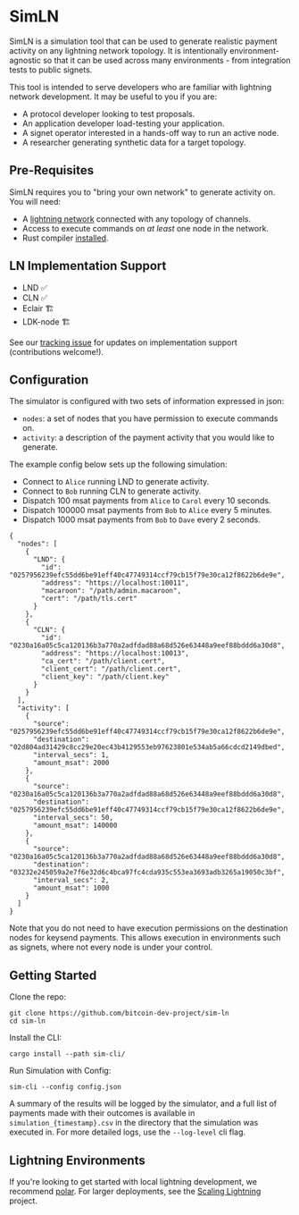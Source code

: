 # SimLN

SimLN is a simulation tool that can be used to generate realistic 
payment activity on any lightning network topology. It is intentionally 
environment-agnostic so that it can be used across many environments - 
from integration tests to public signets. 

This tool is intended to serve developers who are familiar with 
lightning network development. It may be useful to you if you are:
* A protocol developer looking to test proposals. 
* An application developer load-testing your application.
* A signet operator interested in a hands-off way to run an active node. 
* A researcher generating synthetic data for a target topology.

## Pre-Requisites
SimLN requires you to "bring your own network" to generate activity 
on. You will need:
* A [lightning network](#lightning-environments) connected with any 
  topology of channels.
* Access to execute commands on _at least_ one node in the network.
* Rust compiler [installed](https://www.rust-lang.org/tools/install).

## LN Implementation Support
* LND ✅ 
* CLN ✅ 
* Eclair 🏗️
* LDK-node 🏗️

See our [tracking issue](https://github.com/bitcoin-dev-project/sim-ln/issues/26)
for updates on implementation support (contributions welcome!).

## Configuration
The simulator is configured with two sets of information expressed in 
json: 
* `nodes`: a set of nodes that you have permission to execute 
  commands on.
* `activity`: a description of the payment activity that you would 
  like to generate.

The example config below sets up the following simulation:
* Connect to `Alice` running LND to generate activity.
* Connect to `Bob` running CLN to generate activity.
* Dispatch 100 msat payments from `Alice` to `Carol` every 10 seconds.
* Dispatch 100000 msat payments from `Bob` to `Alice` every 5 minutes.
* Dispatch 1000 msat payments from `Bob` to `Dave` every 2 seconds.
```
{
  "nodes": [
    {
      "LND": {
        "id": "0257956239efc55dd6be91eff40c47749314ccf79cb15f79e30ca12f8622b6de9e",
        "address": "https://localhost:10011",
        "macaroon": "/path/admin.macaroon",
        "cert": "/path/tls.cert"
      }
    },
    {
      "CLN": {
        "id": "0230a16a05c5ca120136b3a770a2adfdad88a68d526e63448a9eef88bddd6a30d8",
        "address": "https://localhost:10013",
        "ca_cert": "/path/client.cert",
        "client_cert": "/path/client.cert",
        "client_key": "/path/client.key"
      }
    }
  ],
  "activity": [
    {
      "source": "0257956239efc55dd6be91eff40c47749314ccf79cb15f79e30ca12f8622b6de9e",
      "destination": "02d804ad31429c8cc29e20ec43b4129553eb97623801e534ab5a66cdcd2149dbed",
      "interval_secs": 1,
      "amount_msat": 2000
    },
    {
      "source": "0230a16a05c5ca120136b3a770a2adfdad88a68d526e63448a9eef88bddd6a30d8",
      "destination": "0257956239efc55dd6be91eff40c47749314ccf79cb15f79e30ca12f8622b6de9e",
      "interval_secs": 50,
      "amount_msat": 140000
    },
    {
      "source": "0230a16a05c5ca120136b3a770a2adfdad88a68d526e63448a9eef88bddd6a30d8",
      "destination": "03232e245059a2e7f6e32d6c4bca97fc4cda935c553ea3693adb3265a19050c3bf",
      "interval_secs": 2,
      "amount_msat": 1000
    }
  ]
}
```

Note that you do not need to have execution permissions on the destination 
nodes for keysend payments. This allows execution in environments such as 
signets, where not every node is under your control.

## Getting Started
Clone the repo: 
```
git clone https://github.com/bitcoin-dev-project/sim-ln
cd sim-ln
```

Install the CLI: 
```
cargo install --path sim-cli/
```

Run Simulation with Config: 
```
sim-cli --config config.json
```

A summary of the results will be logged by the simulator, and a full 
list of payments made with their outcomes is available in 
`simulation_{timestamp}.csv` in the directory that the simulation was 
executed in. For more detailed logs, use the `--log-level` cli flag.

## Lightning Environments
If you're looking to get started with local lightning development, we
recommend [polar](https://lightningpolar.com/). For larger deployments, 
see the [Scaling Lightning](https://github.com/scaling-lightning/scaling-lightning) 
project.
